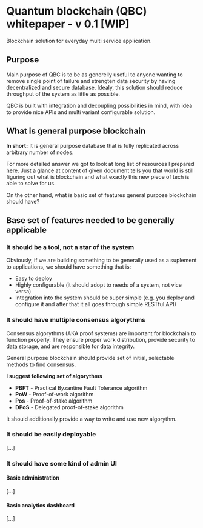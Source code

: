 # Quantum blockchain (QBC) whitepaper - v 0.1 [WIP]

Blockchain solution for everyday multi service application. 

## Purpose

Main purpose of QBC is to be as generelly useful to anyone wanting to remove single point of failure and strengten data security by having decentralized and secure database. Idealy, this solution should reduce throughput of the system as little as possible.

QBC is built with integration and decoupling possibilities in mind, with idea to provide nice APIs and multi variant configurable solution. 

## What is general purpose blockchain

**In short:** It is general purpose database that is fully replicated across arbitrary number of nodes.

For more detailed answer we got to look at long list of resources I prepared [here](). Just a glance at content of given document tells you that world is still figuring out what is blockchain and what exactly this new piece of tech is able to solve for us.

On the other hand, what is basic set of features general purpose blockchain should have?

## Base set of features needed to be generally applicable

### It should be a tool, not a star of the system

Obviously, if we are building something to be generally used as a suplement to applications, we should have something that is:
* Easy to deploy
* Highly configurable (it should adopt to needs of a system, not vice versa)
* Integration into the system should be super simple (e.g. you deploy and configure it and after that it all goes through simple RESTful API)

### It should have multiple consensus algorythms

Consensus algorythms (AKA proof systems) are important for blockchain to function properly. They ensure proper work distribution, provide security to data storage, and are responsible for data integrity. 

General purpose blockchain should provide set of initial, selectable methods to find consensus. 

**I suggest following set of algorythms**

* **PBFT** - Practical Byzantine Fault Tolerance algorithm
* **PoW** - Proof-of-work algorithm
* **Pos** - Proof-of-stake algorithm
* **DPoS** - Delegated proof-of-stake algorithm

It should additionally provide a way to write and use new algorythm.

### It should be easily deployable

[...]

### It should have some kind of admin UI

#### Basic administration

[...]

#### Basic analytics dashboard

[...]